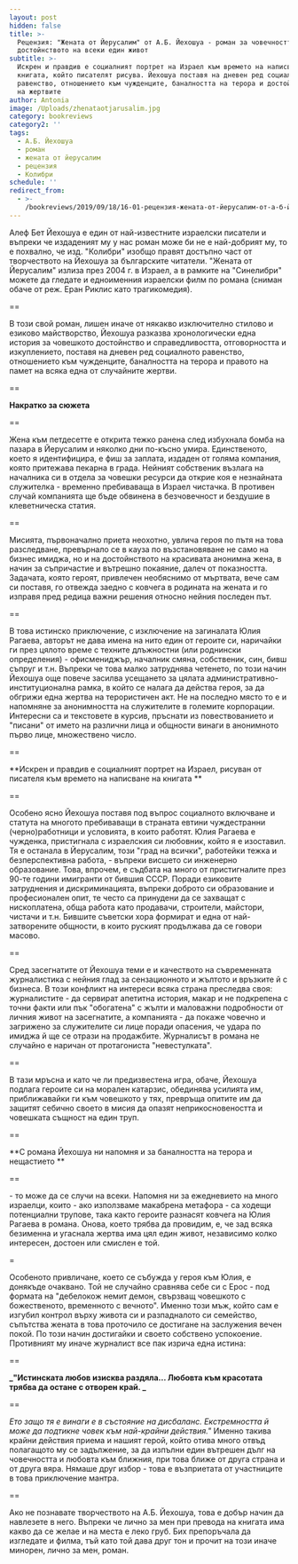 ```yaml
---
layout: post
hidden: false
title: >-
  Рецензия: "Жената от Йерусалим" от А.Б. Йехошуа - роман за човечността и за
  достойнството на всеки един живот
subtitle: >-
  Искрен и правдив е социалният портрет на Израел към времето на написване на
  книгата, който писателят рисува. Йехошуа поставя на дневен ред социалното
  равенство, отношението към чужденците, баналността на терора и достойнството
  на жертвите
author: Antonia
image: /Uploads/zhenataotjarusalim.jpg
category: bookreviews
category2: ''
tags:
  - А.Б. Йехошуа
  - роман
  - жената от йерусалим
  - рецензия
  - Колибри
schedule: ''
redirect_from:
  - >-
    /bookreviews/2019/09/18/16-01-рецензия-жената-от-йерусалим-от-а-б-йехошуа-роман-за-човечността-и-за-достойнството-на-всеки-един-живот
---
```

Алеф Бет Йехошуа е един от най-известните израелски писатели и въпреки че издаденият му у нас роман може би не е най-добрият му, то е похвално, че изд. "Колибри" изобщо правят достъпно част от творчеството на Йехошуа за българските читатели. "Жената от Йерусалим" излиза през 2004 г. в Израел, а в рамките на "Синелибри" можете да гледате и едноименния израелски филм по романа (сниман обаче от реж. Еран Риклис като трагикомедия). 

\==

В този свой роман, лишен иначе от някакво изключително стилово и езиково майстворство, Йехошуа разказва хронологически една история за човешкото достойнство и справедливостта, отговорността и изкуплението, поставя на дневен ред социалното равенство, отношението към чужденците, баналността на терора и правото на памет на всяка една от случайните жертви.

\==

**Накратко за сюжета**

\==

Жена към петдесетте е открита тежко ранена след избухнала бомба на пазара в Йерусалим и няколко дни по-късно умира. Единственото, което я идентифицира, е фиш за заплата, издаден от голяма компания, която притежава пекарна в града. Нейният собственик възлага на началника си в отдела за човешки ресурси да открие коя е незнайната служителка - временно пребиваваща в Израел чистачка. В противен случай компанията ще бъде обвинена в безчовечност и бездушие в клеветническа статия. 

\==

Мисията, първоначално приета неохотно, увлича героя по пътя на това разследване, превърнало се в кауза по възстановяване не само на бизнес имиджа, но и на достойнството на красивата анонимна жена, в начин за съпричастие и вътрешно покаяние, далеч от показността. Задачата, която героят, привлечен необяснимо от мъртвата, вече сам си поставя, го отвежда заедно с ковчега в родината на жената и го изправя пред редица важни решения относно нейния последен път.

\==

В това истинско приключение, с изключение на загиналата Юлия Рагаева, авторът не дава имена на нито един от героите си, наричайки ги през цялото време с техните длъжностни (или роднински определения) - офисмениджър, началник смяна, собственик, син, бивш съпруг и т.н. Въпреки че това малко затруднява четенето, по този начин Йехошуа още повече засилва усещането за цялата административно-институционална рамка, в който се налага да действа героя, за да обгрижи една жертва на терористичен акт. Не на последно място то е и напомняне за анонимността на служителите в големите корпорации. Интересни са и текстовете в курсив, пръснати из повествованието и "писани" от името на различни лица и общности винаги в анонимното първо лице, множествено число. 

\==

**Искрен и правдив е социалният портрет на Израел, рисуван от писателя към времето на написване на книгата **

\==

Особено ясно Йехошуа поставя под въпрос социалното включване и статута на многото пребиваващи в страната евтини чуждестранни (черно)работници и  условията, в които работят. Юлия Рагаева е чужденка, пристигнала с израелския си любовник, който я е изоставил. Тя е останала в Йерусалим, този "град на всички", работейки тежка и безперспективна работа, - въпреки висшето си инженерно образование. Това, впрочем, е съдбата на много от пристигналите през 90-те години имигранти от бившия СССР. Поради езиковите затруднения и дискриминацията, въпреки доброто си образование и професионален опит, те често са принудени да се захващат с нископлатена, обща работа като продавачи, строители, майстори, чистачи и т.н. Бившите съветски хора формират и една от най-затворените общности, в които руският продължава да се говори масово. 

\==

Сред засегнатите от Йехошуа теми е и качеството на съвременната журналистика с нейния глад за сензационното и жълтото и връзките й с бизнеса. В този конфликт на интереси всяка страна преследва своя: журналистите - да сервират апетитна история, макар и не подкрепена с точни факти или пък "обогатена" с жълти и маловажни подробности от личния живот на засегнатите, а компанията - да покаже човечно и загрижено за служителите си лице поради опасения, че удара по имиджа й ще се отрази на продажбите. Журналисът в романа не случайно е наричан от протагониста "невестулката".

\==

В тази мръсна и като че ли предизвестена игра, обаче, Йехошуа подлага героите си на морален катарзис, обединява усилията им, приближавайки ги към човешкото у тях, превръща опитите им да защитят себично своето в мисия да опазят неприкосновеността и човешката същност на един труп. 

\==

**С романа Йехошуа ни напомня и за баналността на терора и нещастието **

\==

\- то може да се случи на всеки. Напомня ни за ежедневието на много израелци, които - ако използваме макабрена метафора - са ходещи потенциални трупове, така както героите разнасят ковчега на Юлия Рагаева в романа. Онова, което трябва да провидим, е, че зад всяка безименна и угаснала жертва има цял един живот, независимо колко интересен, достоен или смислен е той. 

\=

Особеното привличане, което се събужда у героя към Юлия, е донякъде очаквано. Той не случайно сравнява себе си с Ерос - под формата на "дебелокож немит демон, свързващ човешкото с божественото, временното с вечното". Именно този мъж, който сам е изгубил контрол върху живота си и разпадналото си семейство, съпътства жената в това проточило се достигане на заслужения вечен покой. По този начин достигайки и своето собствено успокоение. Противният му иначе журналист все пак изрича една истина: 

\==

**_"Истинската любов изисква раздяла... Любовта към красотата трябва да остане с отворен край. _**

\==

_Ето защо тя е винаги е в състояние на дисбаланс. Екстремността й може да подтикне човек към най-крайни действия."_ Именно такива крайни действия приема и нашият герой, който отива много отвъд полагащото му се задължение, за да изпълни един вътрешен дълг на човечността и любовта към ближния, при това ближе от друга страна и от друга вяра. Нямаше друг избор - това е възприетата от участниците в това приключение мантра.

\==

Ако не познавате творчеството на А.Б. Йехошуа, това е добър начин да навлезете в него. Въпреки че лично за мен при превода на книгата има какво да се желае и на места е леко груб. Бих препоръчала да изгледате и филма, тъй като той дава друг тон и прочит на този иначе минорен, лично за мен, роман.
